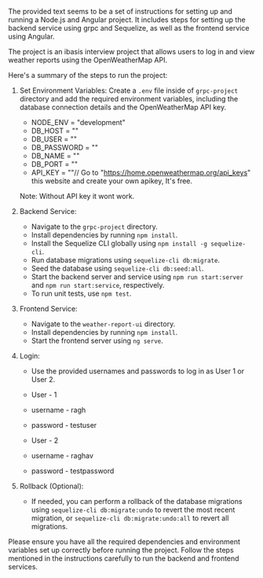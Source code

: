 The provided text seems to be a set of instructions for setting up and running a Node.js and Angular project. It includes steps for setting up the backend service using grpc and Sequelize, as well as the frontend service using Angular.

The project is an ibasis interview project that allows users to log in and view weather reports using the OpenWeatherMap API.

Here's a summary of the steps to run the project:

1. Set Environment Variables:
   Create a `.env` file inside of `grpc-project` directory and add the required environment variables, including the database connection details and the OpenWeatherMap API key.
   - NODE_ENV = "development"
   - DB_HOST = ""
   - DB_USER = ""
   - DB_PASSWORD = ""
   - DB_NAME = ""
   - DB_PORT = ""
   - API_KEY = ""// Go to "https://home.openweathermap.org/api_keys" this website and create your own apikey, It's free. 

    Note: Without API key it wont work.

2. Backend Service:
   - Navigate to the `grpc-project` directory.
   - Install dependencies by running `npm install`.
   - Install the Sequelize CLI globally using `npm install -g sequelize-cli`.
   - Run database migrations using `sequelize-cli db:migrate`.
   - Seed the database using `sequelize-cli db:seed:all`.
   - Start the backend server and service using `npm run start:server` and `npm run start:service`, respectively.
   - To run unit tests, use `npm test`.

3. Frontend Service:
   - Navigate to the `weather-report-ui` directory.
   - Install dependencies by running `npm install`.
   - Start the frontend server using `ng serve`.

4. Login:
   - Use the provided usernames and passwords to log in as User 1 or User 2.
   - User - 1 
   - username - ragh
   - password - testuser

   - User - 2
   - username - raghav
   - password - testpassword

5. Rollback (Optional):
   - If needed, you can perform a rollback of the database migrations using `sequelize-cli db:migrate:undo` to revert the most recent migration, or `sequelize-cli db:migrate:undo:all` to revert all migrations.

Please ensure you have all the required dependencies and environment variables set up correctly before running the project. Follow the steps mentioned in the instructions carefully to run the backend and frontend services.
